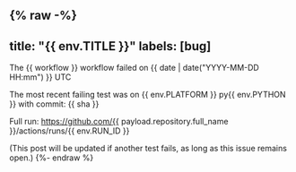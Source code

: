 {% raw -%}
---
title: "{{ env.TITLE }}"
labels: [bug]
---
The {{ workflow }} workflow failed on {{ date | date("YYYY-MM-DD HH:mm") }} UTC

The most recent failing test was on {{ env.PLATFORM }} py{{ env.PYTHON }}
with commit: {{ sha }}

Full run: https://github.com/{{ payload.repository.full_name }}/actions/runs/{{ env.RUN_ID }}

(This post will be updated if another test fails, as long as this issue remains open.)
{%- endraw %}
